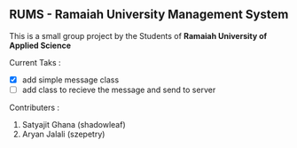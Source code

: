 ## RUMS - Ramaiah University Management System

This is a small group project by the Students of **Ramaiah University of Applied Science**

Current Taks : 
- [X] add simple message class
- [ ] add class to recieve the message and send to server

Contributers : 

1.  Satyajit Ghana (shadowleaf)
2.  Aryan Jalali (szepetry)
